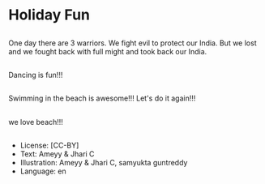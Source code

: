 # Holiday Fun

##
One day there are 3 warriors. We fight evil to protect our India. But we lost and we fought back with full might and took back our India.

##
Dancing is fun!!!

##
Swimming in the beach is awesome!!! Let's do it again!!!

##
we love beach!!!

##
* License: [CC-BY]
* Text: Ameyy & Jhari C
* Illustration: Ameyy & Jhari C, samyukta guntreddy
* Language: en
